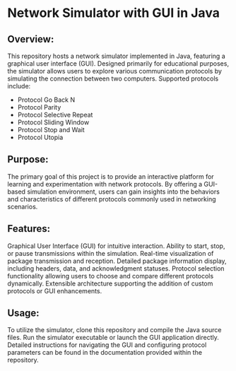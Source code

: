 # Network Simulator with GUI in Java
## Overview:
This repository hosts a network simulator implemented in Java, featuring a graphical user interface (GUI). Designed primarily for educational purposes, the simulator allows users to explore various communication protocols by simulating the connection between two computers. Supported protocols include:

- Protocol Go Back N
- Protocol Parity
- Protocol Selective Repeat
- Protocol Sliding Window
- Protocol Stop and Wait
- Protocol Utopia
## Purpose:
The primary goal of this project is to provide an interactive platform for learning and experimentation with network protocols. By offering a GUI-based simulation environment, users can gain insights into the behaviors and characteristics of different protocols commonly used in networking scenarios.

## Features:
Graphical User Interface (GUI) for intuitive interaction.
Ability to start, stop, or pause transmissions within the simulation.
Real-time visualization of package transmission and reception.
Detailed package information display, including headers, data, and acknowledgment statuses.
Protocol selection functionality allowing users to choose and compare different protocols dynamically.
Extensible architecture supporting the addition of custom protocols or GUI enhancements.
## Usage:
To utilize the simulator, clone this repository and compile the Java source files. Run the simulator executable or launch the GUI application directly. Detailed instructions for navigating the GUI and configuring protocol parameters can be found in the documentation provided within the repository.
